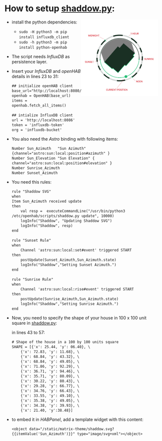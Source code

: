 # How to setup __[shaddow.py](shaddow.py)__:

<img align="right" width="50%" src="./shaddow-py_explanation.jpg" />

* install the python dependencies:
  * ``sudo -H python3 -m pip install influxdb_client``
  * ``sudo -h python3 -m pip install python-openhab``
* The script needs _InfluxDB_ as persistence layer.
* Insert your _InfluxDB_ and _openHAB_ details in lines 23 to 31:
    ```
    ## initialize openHAB client
    base_url="http://localhost:8080/rest"
    openhab = OpenHAB(base_url)
    items = openhab.fetch_all_items()
    
    ## intialize InfluxDB client
    url = 'http://localhost:8086'
    token = 'influxdb-token'
    org = 'influxdb-bucket'
    ```
* You also need the _Astro_ binding with following items:
    ```
    Number Sun_Azimuth   "Sun Azimuth"   {channel="astro:sun:local:position#azimuth" }
    Number Sun_Elevation "Sun Elevation" { channel="astro:sun:local:position#elevation" }
    Number Sunrise_Azimuth
    Number Sunset_Azimuth
    ```
* You need this rules:
    ```
    rule "Shaddow SVG"
    when
    Item Sun_Azimuth received update
    then
        val resp =  executeCommandLine("/usr/bin/python3 /etc/openhab/scripts/shaddow.py update", 10000)
        logInfo("Shaddow", "Updating Shaddow SVG")          
        logInfo("Shaddow", resp)          
    end

    rule "Sunset Rule"
    when
        Channel 'astro:sun:local:set#event' triggered START 
    then
        postUpdate(Sunset_Azimuth,Sun_Azimuth.state)    
        logInfo("Shaddow","Setting Sunset Azimuth.")
    end

    rule "Sunrise Rule"
    when
        Channel 'astro:sun:local:rise#event' triggered START 
    then
        postUpdate(Sunrise_Azimuth,Sun_Azimuth.state)    
        logInfo("Shaddow","Setting Sunrise Azimuth.")
    end
    ```
* Now, you need to specify the shape of your house in 100 x 100 unit square in [shaddow.py](../openhab/shaddow.py):
   
   in lines 43 to 57:
    ```
    # Shape of the house in a 100 by 100 units square
    SHAPE = [{'x': 25.44, 'y': 06.40}, \
        {'x': 72.83, 'y': 11.68}, \
        {'x': 68.84, 'y': 43.32}, \
        {'x': 68.84, 'y': 49.05}, \
        {'x': 71.86, 'y': 92.29}, \
        {'x': 36.71, 'y': 94.46}, \
        {'x': 35.71, 'y': 80.09}, \
        {'x': 30.22, 'y': 80.43}, \
        {'x': 29.28, 'y': 66.77}, \
        {'x': 34.76, 'y': 66.43}, \
        {'x': 33.55, 'y': 49.10}, \
        {'x': 35.38, 'y': 49.05}, \
        {'x': 34.38, 'y': 39.93}, \
        {'x': 21.40, 'y':38.48}]
    ```
* to embed it in _HABPanel_, add a template widget with this content:
  ```
  <object data="/static/matrix-theme/shaddow.svg?{{itemValue('Sun_Azimuth')}}" type="image/svg+xml"></object>
  ```
